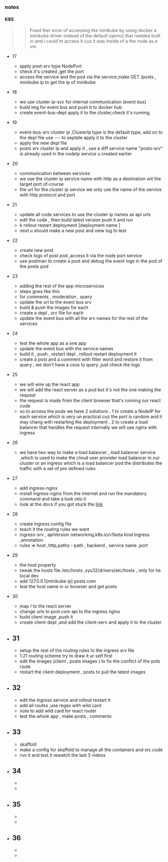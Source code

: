 ### notes

#### K8S

> > Fixed ther error of accessing the minikube by using docker a minikube driver instead of the default (qemu) that needed built in and i could'nt access it cuz it was inside of a the node as a vm

- 17
  - apply post-srv type NodePort
  - check it's created ,get the port
  - access the service and the pod via the service,make GET /posts , minikube ip to get the ip of minikube
- 18

  - we use cluster ip-svc for internal communication (event bus)
  - build img for event bus and push it to docker hub
  - create event-bus-depl apply it to the cluster,check it's running

- 19

  - event-bus-srv cluster ip ,ClusterIp type is the default type, add on to the depl file use --- to septate apply it to the cluster
  - apply the new depl file
  - posts srv cluster ip and apply it , use a diff service name "posts-srv" is already used in the nodeIp service u created earlier

- 20

  - communication between services
  - we use the cluster ip service name with http as a destination wit the target port of-course
  - the url for the cluster ip service we only use the name of the service with http protocol and port

- 21

  - update all code services to use the cluster ip names as api urls
  - edit the code , then build latest version push it and run
  - k rollout restart deployment [deployment name ]
  - next u should make a new post and view log to test

- 22

  - create new post
  - check logs of post pod ,access it via the node port service
  - use postman to create a post and debug the event logs in the pod of the posts pod

- 23

  - adding the rest of the app microservices
  - steps goes like this
  - for comments , moderation , query
  - update the url to the event bus srv
  - build & push the images for each
  - create a depl , srv file for each
  - update the event bus with all the srv names for the rest of the services

- 24

  - test the whole app as a one app
  - update the event bus with the service names
  - build it , push , restart depl , rollout restart deployment it
  - create a post and a comment with filter word and restore it from query , we don't have a cess to query ,just check the logs

- 25

  - we will wire up the react app
  - we will add the react server as a pod but it's not the one making the request
  - the request is made from the client browser that's running our react code
  - so to access the pods we have 2 solutions
    . 1 to create a NodeIP for each service which is very un practical cuz the port is random and it may chang with restarting the deployment
    . 2 to create a load balancer that handles the request internally we will use nginx with ingress

- 26

  - we have two way to make a load balancer , load balancer service ,which is used to make the cloud user provider load balancer in our cluster or an ingress which is a load balancer pod the distributes the traffic with a set of pre defined rules

- 27

  - add ingress-nginx
  - install ingress-nginx from the internet and run the mandatory command and take a look into it
  - look at the docs if you got stuck the [link](https://kubernetes.github.io/ingress-nginx/deploy/)

- 28

  - create ingress config file
  - teach it the routing rules we want
  - ingress-srv , apiVersion networking.k8s.io/v1beta kind Ingress ,annotation
  - rules => host ,http,paths - path , backend , service name ,port

- 29

  - the host property
  - tweak the hosts file /etc/hosts ,sys32/drivers/etc/hosts , only for he local dev
  - add 127.0.0.1(minikube ip) posts.com
  - test the host name in ur browser and get posts

- 30

  - map / to the react server
  - change urls to post.com api to the ingress nginx
  - build client image ,push it
  - create client-depl ,and add the client-serv and apply it to the cluster

- ## 31

  - setup the rest of the routing rules to the ingress srv file
  - 1:21 routing scheme try to draw it ur self first
  - edit the images (client , posts images ) to fix the conflict of the pots route
  - restart the client deployment , posts to pull the latest images

- ## 32

  - edit the ingress service and rollout restart it
  - add all routes ,use regex with wild card
  - note to add wild card for react router
  - test the whole app , make posts , comments

- ## 33

  - skaffold
  - make a config for skaffold to manage all the containers and src code
  - run it and test it rewatch the last 3 videos

- ## 34

  -
  -

- ## 35

  -
  -

- ## 36
  -
  -
